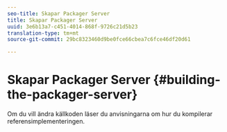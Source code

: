 ```yaml
---
seo-title: Skapar Packager Server
title: Skapar Packager Server
uuid: 3e6b13a7-c451-4014-868f-9726c21d5b23
translation-type: tm+mt
source-git-commit: 29bc8323460d9be0fce66cbea7c6fce46df20d61

---
```



# Skapar Packager Server {#building-the-packager-server}

Om du vill ändra källkoden läser du anvisningarna om hur du kompilerar referensimplementeringen.

